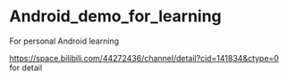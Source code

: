 # Android_demo_for_learning
For personal Android learning

https://space.bilibili.com/44272436/channel/detail?cid=141834&ctype=0 for detail